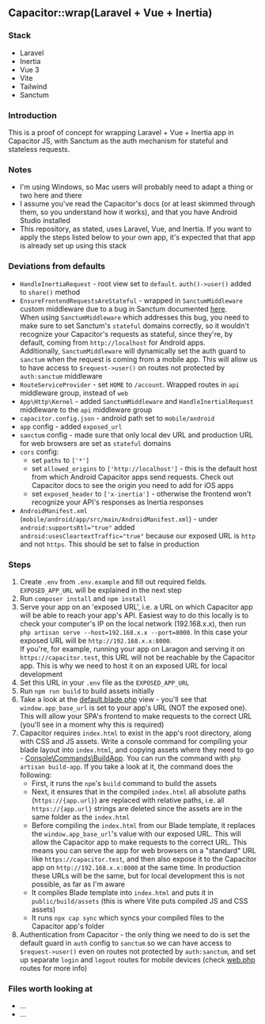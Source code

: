 ## Capacitor::wrap(Laravel + Vue + Inertia)

### Stack
- Laravel
- Inertia
- Vue 3
- Vite
- Tailwind
- Sanctum

### Introduction
This is a proof of concept for wrapping Laravel + Vue + Inertia app in Capacitor JS, with Sanctum as the auth mechanism for
stateful and stateless requests.

### Notes
- I'm using Windows, so Mac users will probably need to adapt a thing or two here and there
- I assume you've read the Capacitor's docs (or at least skimmed through them, so you understand how it works), and that you have Android Studio installed
- This repository, as stated, uses Laravel, Vue, and Inertia. If you want to apply the steps listed below to your own app, it's expected that that app is already set up using this stack

### Deviations from defaults
- `HandleInertiaRequest` - root view set to `default`. `auth()->user()` added to `share()` method
- `EnsureFrontendRequestsAreStateful` - wrapped in `SanctumMiddleware` custom middleware due to a bug in Sanctum documented [here](https://github.com/laravel/sanctum/issues/482).  
When using `SanctumMiddleware` which addresses this bug, you need to make sure to set Sanctum's `stateful` domains correctly, so it wouldn't recognize your Capacitor's requests as stateful, since they're, by default, coming from `http://localhost` for Android apps.  
Additionally, `SanctumMiddleware` will dynamically set the auth guard to `sanctum` when the request is coming from a mobile app. This will allow us to have access to `$request->user()` on routes not protected by `auth:sanctum` middleware
- `RouteServiceProvider` - set `HOME` to `/account`. Wrapped routes in `api` middleware group, instead of `web`
- `App\Http\Kernel` - added `SanctumMiddleware` and `HandleInertialRequest` middleware to the `api` middleware group
- `capacitor.config.json` - android path set to `mobile/android`
- `app` config - added `exposed_url`
- `sanctum` config - made sure that only local dev URL and production URL for web browsers are set as `stateful` domains 
- `cors` config:
    - set `paths` to `['*']`
    - set `allowed_origins` to `['http://localhost']` - this is the default host from which Android Capacitor apps send requests. Check out Capacitor docs to see the origin you need to add for iOS apps
    - set `exposed_header` to `['x-inertia']` - otherwise the frontend won't recognize your API's responses as Inertia responses
- `AndroidManifest.xml` (`mobile/android/app/src/main/AndroidManifest.xml`) - under `android:supportsRtl="true"` added `android:usesCleartextTraffic="true"` because our exposed URL is `http` and not `https`. This should be set to false in production

### Steps
1. Create `.env` from `.env.example` and fill out required fields. `EXPOSED_APP_URL` will be explained in the next step
2. Run `composer install` and `npm install`
3. Serve your app on an 'exposed URL', i.e. a URL on which Capacitor app will be able to reach your app's API. Easiest way to do this locally is to check your computer's IP on the local network (192.168.x.x), then run `php artisan serve --host=192.168.x.x --port=8000`. In this case your exposed URL will be `http://192.168.x.x:8000`.   
If you're, for example, running your app on Laragon and serving it on `https://capacitor.test`, this URL will not be reachable by the Capacitor app. This is why we need to host it on an exposed URL for local development
4. Set this URL in your `.env` file as the `EXPOSED_APP_URL`
5. Run `npm run build` to build assets initially
6. Take a look at the [default.blade.php](https://github.com/GTCrais/capacitor-inertia-vue-laravel/blob/master/resources/views/default.blade.php) view - you'll see that `window.app_base_url` is set to your app's URL (NOT the exposed one). This will allow your SPA's frontend to make requests to the correct URL (you'll see in a moment why this is required)
7. Capacitor requires `index.html` to exist in the app's root directory, along with CSS and JS assets. Write a console command for compiling your blade layout into `index.html`, and copying assets where they need to go - [Console\Commands\BuildApp](https://github.com/GTCrais/capacitor-inertia-vue-laravel/blob/master/app/Console/Commands/BuildApp.php). You can run the command with `php artisan build-app`. If you take a look at it, the command does the following:
    - First, it runs the `npm`'s `build` command to build the assets
    - Next, it ensures that in the compiled `index.html` all absolute paths (`https://{app.url}`) are replaced with relative paths, i.e. all `https://{app.url}` strings are deleted since the assets are in the same folder as the `index.html`
    - Before compiling the `index.html` from our Blade template, it replaces the `window.app_base_url`'s value with our exposed URL. This will allow the Capacitor app to make requests to the correct URL. This means you can serve the app for web browsers on a "standard" URL like `https://capacitor.test`, and then also expose it to the Capacitor app on `http://192.168.x.x:8000` at the same time. In production these URLs will be the same, but for local development this is not possible, as far as I'm aware
    - It compiles Blade template into `index.html` and puts it in `public/build/assets` (this is where Vite puts compiled JS and CSS assets)
    - It runs `npx cap sync` which syncs your compiled files to the Capacitor app's folder
8. Authentication from Capacitor - the only thing we need to do is set the default guard in `auth` config to `sanctum` so we can have access to `$request->user()` even on routes not protected by `auth:sanctum`, and set up separate `login` and `logout` routes for mobile devices (check [web.php]() routes for more info)

### Files worth looking at
- ...
- ...